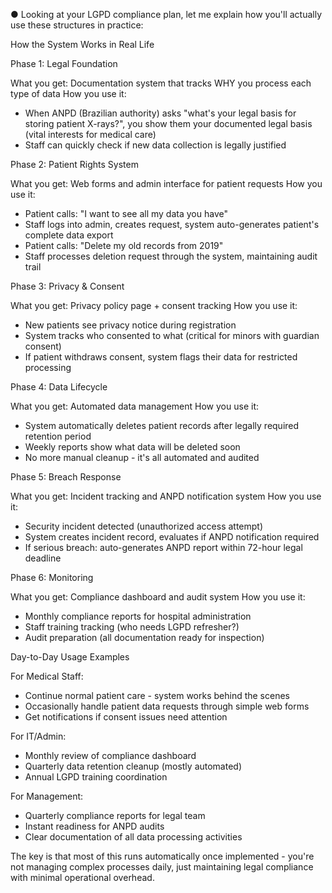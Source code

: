 ● Looking at your LGPD compliance plan, let me explain how you'll actually use these structures in practice:

How the System Works in Real Life

Phase 1: Legal Foundation

What you get: Documentation system that tracks WHY you process each type of data
How you use it:

- When ANPD (Brazilian authority) asks "what's your legal basis for storing patient X-rays?", you show them your documented legal basis (vital interests for medical
  care)
- Staff can quickly check if new data collection is legally justified

Phase 2: Patient Rights System

What you get: Web forms and admin interface for patient requests
How you use it:

- Patient calls: "I want to see all my data you have"
- Staff logs into admin, creates request, system auto-generates patient's complete data export
- Patient calls: "Delete my old records from 2019"
- Staff processes deletion request through the system, maintaining audit trail

Phase 3: Privacy & Consent

What you get: Privacy policy page + consent tracking
How you use it:

- New patients see privacy notice during registration
- System tracks who consented to what (critical for minors with guardian consent)
- If patient withdraws consent, system flags their data for restricted processing

Phase 4: Data Lifecycle

What you get: Automated data management
How you use it:

- System automatically deletes patient records after legally required retention period
- Weekly reports show what data will be deleted soon
- No more manual cleanup - it's all automated and audited

Phase 5: Breach Response

What you get: Incident tracking and ANPD notification system
How you use it:

- Security incident detected (unauthorized access attempt)
- System creates incident record, evaluates if ANPD notification required
- If serious breach: auto-generates ANPD report within 72-hour legal deadline

Phase 6: Monitoring

What you get: Compliance dashboard and audit system
How you use it:

- Monthly compliance reports for hospital administration
- Staff training tracking (who needs LGPD refresher?)
- Audit preparation (all documentation ready for inspection)

Day-to-Day Usage Examples

For Medical Staff:

- Continue normal patient care - system works behind the scenes
- Occasionally handle patient data requests through simple web forms
- Get notifications if consent issues need attention

For IT/Admin:

- Monthly review of compliance dashboard
- Quarterly data retention cleanup (mostly automated)
- Annual LGPD training coordination

For Management:

- Quarterly compliance reports for legal team
- Instant readiness for ANPD audits
- Clear documentation of all data processing activities

The key is that most of this runs automatically once implemented - you're not managing complex processes daily, just maintaining legal compliance with minimal
operational overhead.
